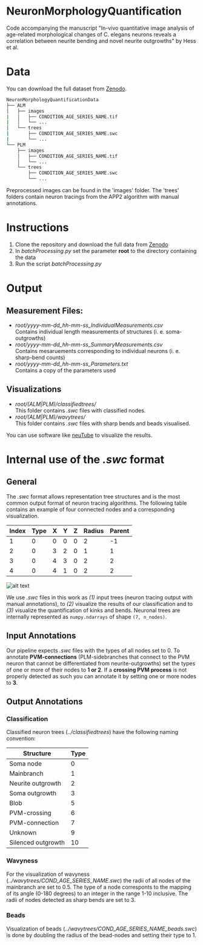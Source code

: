 # NeuronMorphologyQuantification
Code accompanying the manuscript "In-vivo quantitative image analysis of age-related morphological changes of C. elegans neurons reveals a correlation between neurite bending and novel neurite outgrowths" by Hess et al.

# Data
You can download the full dataset from [Zenodo](https://zenodo.org/record/2350066#.XBd7YWhKiUk).

```bash
NeuronMorphologyQuantificationData
├── ALM
│   ├── images
|   │   ├── CONDITION_AGE_SERIES_NAME.tif
|   │   └── ...
│   └── trees
|       ├── CONDITION_AGE_SERIES_NAME.swc
|       └── ...
└── PLM
    ├── images
    │   ├── CONDITION_AGE_SERIES_NAME.tif
    │   └── ...
    └── trees
        ├── CONDITION_AGE_SERIES_NAME.swc
        └── ...
```
Preprocessed images can be found in the 'images' folder. The 'trees' folders contain neuron tracings from the APP2 algorithm with manual annotations.

# Instructions
1. Clone the repository and download the full data from [Zenodo](https://zenodo.org/record/2350066#.XBd7YWhKiUk)
2. In *batchProcessing.py* set the parameter **root** to the directory containing the data
3. Run the script *batchProcessing.py*

# Output
## Measurement Files:
- *root/yyyy-mm-dd_hh-mm-ss_IndividualMeasurements.csv*\
  Contains individual length measurements of structures (i. e. soma-outgrowths)
- *root/yyyy-mm-dd_hh-mm-ss_SummaryMeasurements.csv*\
  Contains mesaruements corresponding to individual neurons (i. e. sharp-bend counts)
- *root/yyyy-mm-dd_hh-mm-ss_Parameters.txt*\
  Contains a copy of the parameters used
## Visualizations
- *root/(ALM|PLM)/classifiedtrees/*\
  This folder contains *.swc* files with classified nodes.
- *root/(ALM|PLM)/wavytrees/*\
  This folder contains *.swc* files with sharp bends and beads visualised.

You can use software like [neuTube](https://www.neutracing.com/) to visualize the results.

# Internal use of the *.swc* format
## General
The *.swc* format allows representation tree structures and is the most common output format of neuron tracing algorithms. 
The following table contains an example of four connected nodes and a corresponding
visualization. 

| Index | Type | X | Y | Z | Radius | Parent |
|-------|------|---|---|---|--------|--------|
| 1 | 0 | 0 | 0 | 0 | 2 | -1 |
| 2 | 0 | 3 | 2 | 0 | 1 | 1 |
| 3 | 0 | 4 | 3 | 0 | 2 | 2 |
| 4 | 0 | 4 | 1 | 0 | 2 | 2 |

![alt text](https://github.com/HessMax/NeuronMorphologyQuantification/swc_example.png)

We use *.swc* files in this work as *(1)* input trees (neuron tracing output with manual 
annotations), to *(2)* visualize the results of our classification
 and to *(3)* visualize the quantification of kinks and bends. Neuronal trees are internally represented as 
 ```numpy.ndarrays``` of shape ```(7, n_nodes)```.

## Input Annotations
Our pipeline expects *.swc* files with the types of all nodes set to 0. To annotate **PVM-connections** (PLM-sidebranches that connect to the PVM 
neuron that cannot be differentiated from neurite-outgrowths) set the types of one or more of their nodes to **1 or 2**. If
a **crossing PVM process** is not properly detected as such you can annotate it by setting one or more nodes to **3**.

## Output Annotations
### Classification
Classified neuron trees (*../classifiedtrees*) have the following naming convention:

| Structure | Type |
|-------|------|
| Soma node | 0 |
| Mainbranch | 1 |
| Neurite outgrowth | 2 |
| Soma outgrowth | 3 |
| Blob | 5 |
| PVM-crossing | 6 |
| PVM-connection | 7 |
| Unknown | 9 |
| Silenced outgrowth | 10 |

### Wavyness
For the visualization of wavyness (*../wavytrees/COND_AGE_SERIES_NAME.swc*) the radii of all nodes of the mainbranch are set to 0.5. The type
of a node corresponts to the mapping of its angle (0-180 degrees) to an integer in the range 1-10 inclusive. The radii
of nodes detected as sharp bends are set to 3.

### Beads
Visualization of beads (*../wavytrees/COND_AGE_SERIES_NAME_beads.swc*) is done by doubling
the radius of the bead-nodes and setting their type to 1.
